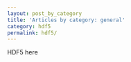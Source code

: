 ```yaml
---
layout: post_by_category
title: 'Articles by category: general'
category: hdf5
permalink: hdf5/
---
```


HDF5 here